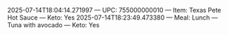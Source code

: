 2025-07-14T18:04:14.271997 — UPC: 755000000010 — Item: Texas Pete Hot Sauce — Keto: Yes
2025-07-14T18:23:49.473380 — Meal: Lunch — Tuna with avocado — Keto: Yes
